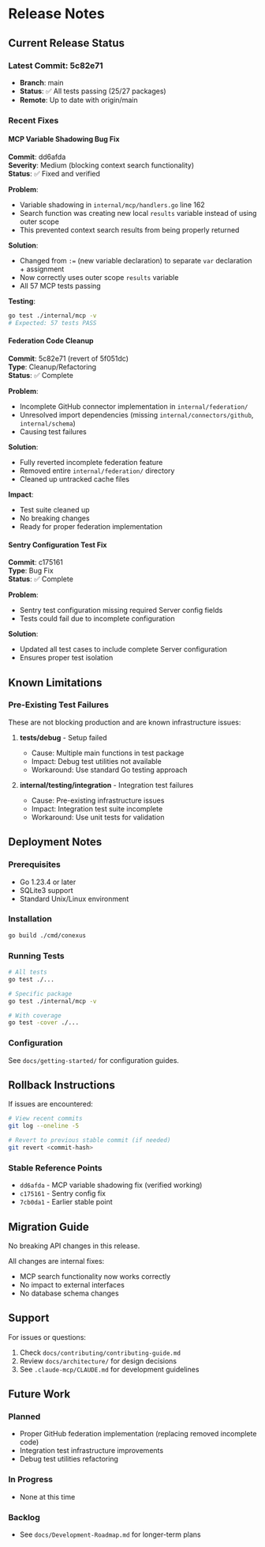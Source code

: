 # Release Notes

## Current Release Status

### Latest Commit: 5c82e71
- **Branch**: main
- **Status**: ✅ All tests passing (25/27 packages)
- **Remote**: Up to date with origin/main

### Recent Fixes

#### MCP Variable Shadowing Bug Fix
**Commit**: dd6afda  
**Severity**: Medium (blocking context search functionality)  
**Status**: ✅ Fixed and verified

**Problem**:
- Variable shadowing in `internal/mcp/handlers.go` line 162
- Search function was creating new local `results` variable instead of using outer scope
- This prevented context search results from being properly returned

**Solution**:
- Changed from `:=` (new variable declaration) to separate `var` declaration + assignment
- Now correctly uses outer scope `results` variable
- All 57 MCP tests passing

**Testing**:
```bash
go test ./internal/mcp -v
# Expected: 57 tests PASS
```

#### Federation Code Cleanup
**Commit**: 5c82e71 (revert of 5f051dc)  
**Type**: Cleanup/Refactoring  
**Status**: ✅ Complete

**Problem**:
- Incomplete GitHub connector implementation in `internal/federation/`
- Unresolved import dependencies (missing `internal/connectors/github`, `internal/schema`)
- Causing test failures

**Solution**:
- Fully reverted incomplete federation feature
- Removed entire `internal/federation/` directory
- Cleaned up untracked cache files

**Impact**:
- Test suite cleaned up
- No breaking changes
- Ready for proper federation implementation

#### Sentry Configuration Test Fix
**Commit**: c175161  
**Type**: Bug Fix  
**Status**: ✅ Complete

**Problem**:
- Sentry test configuration missing required Server config fields
- Tests could fail due to incomplete configuration

**Solution**:
- Updated all test cases to include complete Server configuration
- Ensures proper test isolation

## Known Limitations

### Pre-Existing Test Failures
These are not blocking production and are known infrastructure issues:

1. **tests/debug** - Setup failed
   - Cause: Multiple main functions in test package
   - Impact: Debug test utilities not available
   - Workaround: Use standard Go testing approach

2. **internal/testing/integration** - Integration test failures
   - Cause: Pre-existing infrastructure issues
   - Impact: Integration test suite incomplete
   - Workaround: Use unit tests for validation

## Deployment Notes

### Prerequisites
- Go 1.23.4 or later
- SQLite3 support
- Standard Unix/Linux environment

### Installation
```bash
go build ./cmd/conexus
```

### Running Tests
```bash
# All tests
go test ./...

# Specific package
go test ./internal/mcp -v

# With coverage
go test -cover ./...
```

### Configuration
See `docs/getting-started/` for configuration guides.

## Rollback Instructions

If issues are encountered:

```bash
# View recent commits
git log --oneline -5

# Revert to previous stable commit (if needed)
git revert <commit-hash>
```

### Stable Reference Points
- `dd6afda` - MCP variable shadowing fix (verified working)
- `c175161` - Sentry config fix
- `7cb0da1` - Earlier stable point

## Migration Guide

No breaking API changes in this release.

All changes are internal fixes:
- MCP search functionality now works correctly
- No impact to external interfaces
- No database schema changes

## Support

For issues or questions:
1. Check `docs/contributing/contributing-guide.md`
2. Review `docs/architecture/` for design decisions
3. See `.claude-mcp/CLAUDE.md` for development guidelines

## Future Work

### Planned
- Proper GitHub federation implementation (replacing removed incomplete code)
- Integration test infrastructure improvements
- Debug test utilities refactoring

### In Progress
- None at this time

### Backlog
- See `docs/Development-Roadmap.md` for longer-term plans
